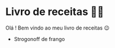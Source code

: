 # Livro de receitas :man_cook:

Olá ! Bem vindo ao meu livro de receitas :wink:

- Strogonoff de frango

